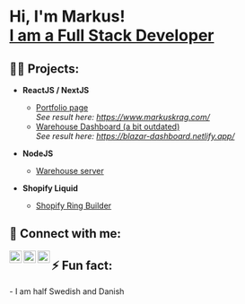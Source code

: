<h1>Hi, I'm Markus! <br/>
<a href="https://github.com/joshmadakor1">I am a Full Stack Developer</a></h1>

<h2>👨‍💻 Projects:</h2>

- <b>ReactJS / NextJS</b>
  - [Portfolio page](https://github.com/Mackan1/portfolio-page)<br><i>See result here: https://www.markuskrag.com/</i>
  - [Warehouse Dashboard (a bit outdated)](https://github.com/Mackan1/react-dashboard)<br> <i>See result here: https://blazar-dashboard.netlify.app/</i>
  
- <b>NodeJS</b>
  - [Warehouse server](https://github.com/Mackan1/dashboard-server) 
  
- <b>Shopify Liquid</b>
  - [Shopify Ring Builder](https://github.com/Mackan1/ring-builder)

<h2>🤳 Connect with me:</h2>

[<img align="left" alt="MarkusKrag | FaceBook" width="22px" src="https://cdn.jsdelivr.net/npm/simple-icons@v3/icons/twitter.svg" />][facebook]
[<img align="left" alt="MarkusKrag| LinkedIn" width="22px" src="https://cdn.jsdelivr.net/npm/simple-icons@v3/icons/linkedin.svg" />][linkedin]
[<img align="left" alt="MarkusKrag | Instagram" width="22px" src="https://cdn.jsdelivr.net/npm/simple-icons@v3/icons/instagram.svg" />][instagram]

[facebook]: https://www.facebook.com/markus.krag/
[instagram]: https://www.instagram.com/markuskrag/
[linkedin]: https://www.linkedin.com/in/markus-krag/


<h2>⚡ Fun fact:</h2>
  - I am half Swedish and Danish

